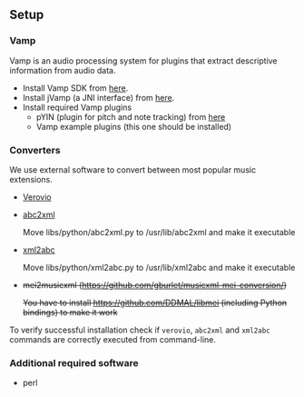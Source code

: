 ## Setup

### Vamp
Vamp is an audio processing system for plugins that extract descriptive information from audio data.
- Install Vamp SDK from [here](https://vamp-plugins.org/develop.html).
- Install jVamp (a JNI interface) from [here](https://code.soundsoftware.ac.uk/projects/jvamp/files).
- Install required Vamp plugins
  - pYIN (plugin for pitch and note tracking) from [here](https://code.soundsoftware.ac.uk/projects/pyin/files)
  - Vamp example plugins (this one should be installed)

### Converters
We use external software to convert between most popular music extensions.
- [Verovio](https://github.com/rism-ch/verovio/wiki/Building-instructions#command-line-tool)
- [abc2xml](https://wim.vree.org/svgParse/abc2xml.html)

  Move libs/python/abc2xml.py to /usr/lib/abc2xml and make it executable
  
- [xml2abc](https://wim.vree.org/svgParse/xml2abc.html)

  Move libs/python/xml2abc.py to /usr/lib/xml2abc and make it executable
- ~~mei2musicxml (https://github.com/gburlet/musicxml-mei-conversion/)~~

  ~~You have to install https://github.com/DDMAL/libmei (including Python bindings) to make it work~~

To verify successful installation check if `verovio`, `abc2xml` and `xml2abc` commands are correctly executed from command-line.

### Additional required software
- perl